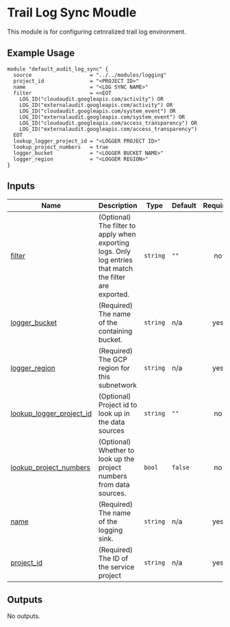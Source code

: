 <!-- BEGIN_TF_DOCS -->
# Trail Log Sync Moudle

This module is for configuring cetnralized trail log environment.

## Example Usage
```hcl
module "default_audit_log_sync" {
  source                   = "../../modules/logging"
  project_id               = "<PROJECT ID>"
  name                     = "<LOG SYNC NAME>"
  filter                   = <<EOT
    LOG_ID("cloudaudit.googleapis.com/activity") OR 
    LOG_ID("externalaudit.googleapis.com/activity") OR 
    LOG_ID("cloudaudit.googleapis.com/system_event") OR 
    LOG_ID("externalaudit.googleapis.com/system_event") OR 
    LOG_ID("cloudaudit.googleapis.com/access_transparency") OR 
    LOG_ID("externalaudit.googleapis.com/access_transparency")
  EOT
  lookup_logger_project_id = "<LOGGER PROJECT ID>"
  lookup_project_numbers   = true
  logger_bucket            = "<LOGGER BUCKET NAME>"
  logger_region            = "<LOGGER REGION>"
}
```

## Inputs

| Name | Description | Type | Default | Required |
|------|-------------|------|---------|:--------:|
| <a name="input_filter"></a> [filter](#input\_filter) | (Optional) The filter to apply when exporting logs. Only log entries that match the filter are exported. | `string` | `""` | no |
| <a name="input_logger_bucket"></a> [logger\_bucket](#input\_logger\_bucket) | (Required) The name of the containing bucket. | `string` | n/a | yes |
| <a name="input_logger_region"></a> [logger\_region](#input\_logger\_region) | (Required) The GCP region for this subnetwork | `string` | n/a | yes |
| <a name="input_lookup_logger_project_id"></a> [lookup\_logger\_project\_id](#input\_lookup\_logger\_project\_id) | (Optional) Project id to look up in the data sources | `string` | `""` | no |
| <a name="input_lookup_project_numbers"></a> [lookup\_project\_numbers](#input\_lookup\_project\_numbers) | (Optional) Whether to look up the project numbers from data sources. | `bool` | `false` | no |
| <a name="input_name"></a> [name](#input\_name) | (Required) The name of the logging sink. | `string` | n/a | yes |
| <a name="input_project_id"></a> [project\_id](#input\_project\_id) | (Required) The ID of the service project | `string` | n/a | yes |

## Outputs

No outputs.
<!-- END_TF_DOCS -->